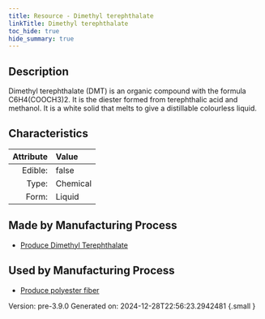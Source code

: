 ```yaml
---
title: Resource - Dimethyl terephthalate
linkTitle: Dimethyl terephthalate
toc_hide: true
hide_summary: true
---
```


## Description
&#10;&#9;&#9;Dimethyl terephthalate (DMT) is an organic compound with the formula C6H4(COOCH3)2. &#10;&#9;&#9;It is the diester formed from terephthalic acid and methanol.&#9;&#10;&#9;&#9;It is a white solid that melts to give a distillable colourless liquid.&#10;&#9;

## Characteristics

| Attribute      | Value |
|--------:|:------|
|Edible:|false|
|Type:|Chemical|
|Form:|Liquid|
 
## Made by Manufacturing Process

- [Produce Dimethyl Terephthalate](/docs/definitions/process/produce-dimethyl-terephthalate)

## Used by Manufacturing Process

- [Produce polyester fiber](/docs/definitions/process/produce-polyester-fiber)


    

Version: pre-3.9.0 Generated on: 2024-12-28T22:56:23.2942481
{.small }
